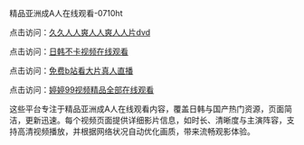 精品亚洲成A人在线观看-0710ht

点击访问：<a href="https://heiliaoe8ajia.pages.dev">久久人人爽人人爽人人片dvd</a>

点击访问：<a href="https://heiliaozj3tjd.pages.dev">日韩不卡视频在线观看</a>

点击访问：<a href="https://heiliaoxqkkct.pages.dev">免费b站看大片真人直播</a>

点击访问：<a href="https://heiliaoxwd5i8.pages.dev">婷婷99视频精品全部在线观看</a>

这些平台专注于精品亚洲成A人在线观看内容，覆盖日韩与国产热门资源，页面简洁，更新迅速。每个视频页面提供详细影片信息，如时长、清晰度与主演阵容，支持高清视频播放，并根据网络状况自动优化画质，带来流畅观影体验。

<span style="display:none;">[Canonical link](https://github.com/chieu20250710/chieu6 ）</span>
